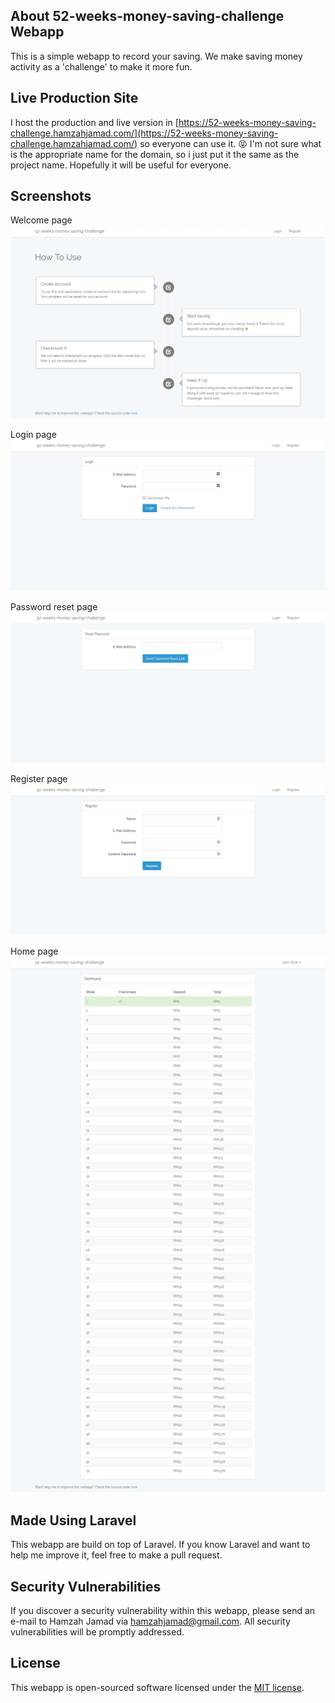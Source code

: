 ## About 52-weeks-money-saving-challenge Webapp

This is a simple webapp to record your saving. We make saving money activity as a 'challenge' to make it more fun.

## Live Production Site

I host the production and live version in [https://52-weeks-money-saving-challenge.hamzahjamad.com/](https://52-weeks-money-saving-challenge.hamzahjamad.com/) so everyone can use it. 😝 I'm not sure what is the appropriate name for the domain, so i just put it the same as the project name. Hopefully it will be useful for everyone.

## Screenshots

Welcome page
![Welcome page](public/img/screenshots/welcome.png?raw=true "Welcome page")

Login page
![Login page](public/img/screenshots/login.png?raw=true "Login page")

Password reset page
![Password reset page](public/img/screenshots/password-reset.png?raw=true "Password reset page")

Register page
![Register page](public/img/screenshots/register.png?raw=true "Homepage")

Home page
![Home page](public/img/screenshots/home.png?raw=true "Home page")


## Made Using Laravel

This webapp are build on top of Laravel. If you know Laravel and want to help me improve it, feel free to make a pull request.

## Security Vulnerabilities

If you discover a security vulnerability within this webapp, please send an e-mail to Hamzah Jamad via [hamzahjamad@gmail.com](mailto:hamzahjamad@gmail.com). All security vulnerabilities will be promptly addressed.

## License

This webapp is open-sourced software licensed under the [MIT license](http://opensource.org/licenses/MIT).